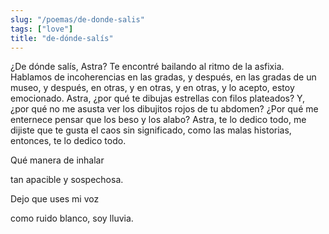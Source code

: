 ```yaml
---
slug: "/poemas/de-donde-salis"
tags: ["love"]
title: "de-dónde-salís"
---
```

¿De dónde salís, Astra? Te encontré bailando al ritmo de la asfixia. Hablamos de incoherencias en las gradas, y después, en las gradas de un museo, y después, en otras, y en otras, y en otras, y lo acepto, estoy emocionado. Astra, ¿por qué te dibujas estrellas con filos plateados? Y, ¿por qué no me asusta ver los dibujitos rojos de tu abdomen? ¿Por qué me enternece pensar que los beso y los alabo? Astra, te lo dedico todo, me dijiste que te gusta el caos sin significado, como las malas historias, entonces, te lo dedico todo.

Qué manera de inhalar 

tan apacible y sospechosa.

Dejo que uses mi voz

como ruido blanco, soy lluvia.